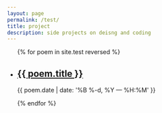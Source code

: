```yaml
---
layout: page
permalink: /test/
title: project
description: side projects on deisng and coding
---
```


<ul class="post-list">
{% for poem in site.test reversed %}
    <li>
        <h2><a class="poem-title" href="{{ poem.url | prepend: site.baseurl }}">{{ poem.title }}</a></h2>
        <p class="post-meta">{{ poem.date | date: '%B %-d, %Y — %H:%M' }}</p>
      </li>
{% endfor %}
</ul>


